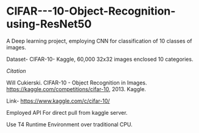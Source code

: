 # CIFAR---10-Object-Recognition-using-ResNet50

A Deep learning project, employing CNN for classification of 10 classes of images.


Dataset- CIFAR-10- Kaggle, 60,000 32x32 images enclosed 10 categories.


*Citation*

Will Cukierski. CIFAR-10 - Object Recognition in Images. https://kaggle.com/competitions/cifar-10, 2013. Kaggle.

Link- https://www.kaggle.com/c/cifar-10/

Employed API For direct pull from kaggle server.

Use T4 Runtime Environment over traditional CPU.
